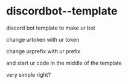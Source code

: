 # discordbot--template

discord bot template to make ur bot

change urtoken with ur token

change urprefix with ur prefix

and start ur code in the middle of the template

very simple right?
